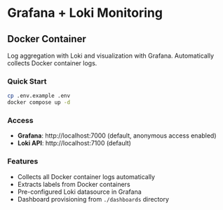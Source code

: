 # Grafana + Loki Monitoring

## Docker Container

Log aggregation with Loki and visualization with Grafana. Automatically collects Docker container logs.

### Quick Start

```bash
cp .env.example .env
docker compose up -d
```

### Access

- **Grafana**: http://localhost:7000 (default, anonymous access enabled)
- **Loki API**: http://localhost:7100 (default)

### Features

- Collects all Docker container logs automatically
- Extracts labels from Docker containers
- Pre-configured Loki datasource in Grafana
- Dashboard provisioning from `./dashboards` directory